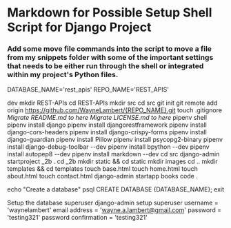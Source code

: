 # Markdown for Possible Setup Shell Script for Django Project

### Add some move file commands into the script to move a file from my snippets folder with some of the important settings that needs to be either run through the shell or integrated within my project's Python files.

DATABASE_NAME='rest_apis'
REPO_NAME='REST_APIS'

dev
mkdir REST-APIs
cd REST-APIs
mkdir src
cd src
git init
git remote add origin https://github.com/WayneLambert/{REPO_NAME}.git
touch .gitignore
*Migrate README.md to here*
*Migrate LICENSE.md to here*
pipenv shell
pipenv install django
pipenv install djangorestframework
pipenv install django-cors-headers
pipenv install django-crispy-forms
pipenv install django-guardian
pipenv install Pillow
pipenv install psycopg2-binary
pipenv install django-debug-toolbar --dev
pipenv install bpython --dev
pipenv install autopep8 --dev
pipenv install markdown --dev
cd src
django-admin startproject _2b .
cd _2b
mkdir static && cd static
mkdir images
cd ..
mkdir templates && cd templates
touch base.html
touch home.html
touch about.html
touch contact.html
django-admin startapp books
code .

echo "Create a database"
psql
CREATE DATABASE {DATABASE_NAME};
exit

Setup the database superuser
django-admin setup superuser
username = 'waynelambert'
email address = 'wayne.a.lambert@gmail.com'
password = 'testing321'
password confirmation = 'testing321'
